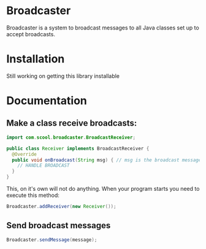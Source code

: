 # Broadcaster
Broadcaster is a system to broadcast messages to all Java classes set up to accept broadcasts.

# Installation
Still working on getting this library installable

# Documentation
## Make a class receive broadcasts:
```java
import com.scool.broadcaster.BroadcastReceiver;

public class Receiver implements BroadcastReceiver {
  @Override
  public void onBroadcast(String msg) { // msg is the broadcast message
    // HANDLE BROADCAST
  }
}
```
This, on it's own will not do anything. When your program starts you need to execute this method:
```java
Broadcaster.addReceiver(new Receiver());
```
## Send broadcast messages
```java
Broadcaster.sendMessage(message);
```

    
